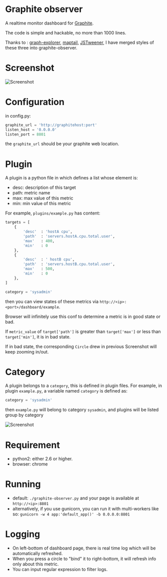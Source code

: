 # Graphite observer

A realtime monitor dashboard for [Graphite](https://github.com/graphite-project/graphite-web).

The code is simple and hackable, no more than 1000 lines.

Thanks to : [graph-explorer](https://github.com/vimeo/graph-explorer), [maptail](https://github.com/stagas/maptail), [JSTweener](http://coderepos.org/share/wiki/JSTweener), I have merged styles of these three into graphite-observer.

# Screenshot

![Screenshot](https://raw.github.com/huoxy/graphite-observer/master/static/image/dashboardScreenshot.png)

# Configuration

in config.py:

```python
graphite_url = 'http://graphitehost:port'
listen_host = '0.0.0.0'
listen_port = 8801
```

the `graphite_url` should be your graphite web location.

# Plugin

A plugin is a python file in which defines a list whose element is:
* desc: description of this target
* path: metric name
* max: max value of this metric
* min: min value of this metric

For example, `plugins/example.py` has content:

```python
targets = [
    {  
        'desc'  : 'hostA cpu',
        'path'  : 'servers.hostA.cpu.total.user',
        'max'   : 400,
        'min'   : 0
    }, 
    {
        'desc'  : ' hostB cpu',
        'path'  : 'servers.hostB.cpu.total.user',
        'max'   : 500,
        'min'   : 0
    },
]

category = 'sysadmin'
```

then you can view states of these metrics via `http://<ip>:<port>/dashboard/example`.

Browser will infinitely use this conf to determine a metric is in good state or bad.

If `metric_value` of `target['path']` is greater than `target['max']` or less than `target['min']`, it is in bad state.

If in bad state, the corresponding `Circle` drew in previous Screenshot will keep zooming in/out.

# Category
A plugin belongs to a `category`, this is defined in plugin files.
For example, in plugin `example.py`, a variable named `category` is defined as:
```python
category = 'sysadmin'
```

then `example.py` will belong to category `sysadmin`, and plugins will be listed group by category

![Screenshot](https://raw.github.com/huoxy/graphite-observer/master/static/image/indexScreenshot.png)

# Requirement
* python2: either 2.6 or higher.
* browser: chrome

# Running
* default: `./graphite-observer.py` and your page is available at `http://<ip>:8801`
* alternatively, if you use gunicorn, you can run it with multi-workers like so: `gunicorn -w 4 app:'default_app()' -b 0.0.0.0:8801`

# Logging

* On left-bottom of dashboard page, there is real time log which will be automatically refreshed.
* When you press a circle to "bind" it to right-bottom, it will refresh info only about this metric.
* You can input regular expression to filter logs.
